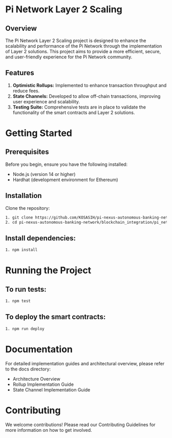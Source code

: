 # Pi Network Layer 2 Scaling

## Overview

The Pi Network Layer 2 Scaling project is designed to enhance the scalability and performance of the Pi Network through the implementation of Layer 2 solutions. This project aims to provide a more efficient, secure, and user-friendly experience for the Pi Network community.

## Features

1. **Optimistic Rollups:** Implemented to enhance transaction throughput and reduce fees.
2. **State Channels:** Developed to allow off-chain transactions, improving user experience and scalability.
3. **Testing Suite:** Comprehensive tests are in place to validate the functionality of the smart contracts and Layer 2 solutions.

# Getting Started

## Prerequisites

Before you begin, ensure you have the following installed:

- Node.js (version 14 or higher)
- Hardhat (development environment for Ethereum)

## Installation

Clone the repository:

```bash
1. git clone https://github.com/KOSASIH/pi-nexus-autonomous-banking-network.git
2. cd pi-nexus-autonomous-banking-network/blockchain_integration/pi_network/pi-network-layer2-scaling
```

## Install dependencies:

```bash
1. npm install
```

# Running the Project

## To run tests:

```bash
1. npm test
```

## To deploy the smart contracts:

```bash
1. npm run deploy
```

# Documentation

For detailed implementation guides and architectural overview, please refer to the docs directory:

- Architecture Overview
- Rollup Implementation Guide
- State Channel Implementation Guide

# Contributing

We welcome contributions! Please read our Contributing Guidelines for more information on how to get involved.
